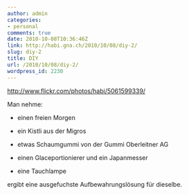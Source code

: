 ```yaml
---
author: admin
categories:
- personal
comments: true
date: 2010-10-08T10:36:46Z
link: http://habi.gna.ch/2010/10/08/diy-2/
slug: diy-2
title: DIY
url: /2010/10/08/diy-2/
wordpress_id: 2230
---
```


http://www.flickr.com/photos/habi/5061599339/

Man nehme:





  * einen freien Morgen


  * ein Kistli aus der Migros


  * etwas Schaumgummi von der Gummi Oberleitner AG


  * einen Glaceportionierer und ein Japanmesser


  * eine Tauchlampe



ergibt eine ausgefuchste Aufbewahrungslösung für dieselbe.
